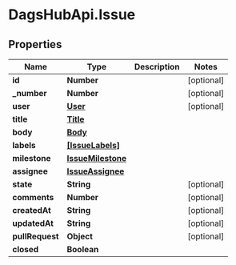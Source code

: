 # DagsHubApi.Issue

## Properties
Name | Type | Description | Notes
------------ | ------------- | ------------- | -------------
**id** | **Number** |  | [optional] 
**_number** | **Number** |  | [optional] 
**user** | [**User**](User.md) |  | [optional] 
**title** | [**Title**](Title.md) |  | 
**body** | [**Body**](Body.md) |  | 
**labels** | [**[IssueLabels]**](IssueLabels.md) |  | 
**milestone** | [**IssueMilestone**](IssueMilestone.md) |  | 
**assignee** | [**IssueAssignee**](IssueAssignee.md) |  | 
**state** | **String** |  | [optional] 
**comments** | **Number** |  | [optional] 
**createdAt** | **String** |  | [optional] 
**updatedAt** | **String** |  | [optional] 
**pullRequest** | **Object** |  | [optional] 
**closed** | **Boolean** |  | 
